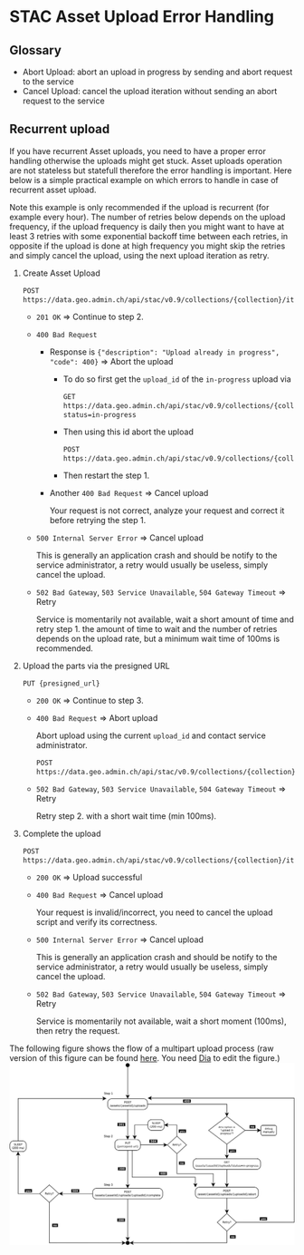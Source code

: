 # STAC Asset Upload Error Handling

## Glossary

- Abort Upload: abort an upload in progress by sending and abort request to the service
- Cancel Upload: cancel the upload iteration without sending an abort request to the service

## Recurrent upload

If you have recurrent Asset uploads, you need to have a proper error handling otherwise the uploads might get stuck. Asset uploads operation are not stateless but statefull therefore the error handling is important. Here below is a simple practical example on which errors to handle in case of recurrent asset upload.

Note this example is only recommended if the upload is recurrent (for example every hour). The number of retries below depends on the upload frequency, if the upload frequency is daily then you might want to have at least 3 retries with some exponential backoff time between each retries, in opposite if the upload is done at high frequency you might skip the retries and simply cancel the upload, using the next upload iteration as retry.

1. Create Asset Upload

    ```text
    POST https://data.geo.admin.ch/api/stac/v0.9/collections/{collection}/items/{item}/assets/{asset}/uploads
    ```

    - `201 OK` => Continue to step 2.
    - `400 Bad Request`
        - Response is `{"description": "Upload already in progress", "code": 400}` => Abort the upload
            - To do so first get the `upload_id` of the `in-progress` upload via

                ```text
                GET https://data.geo.admin.ch/api/stac/v0.9/collections/{collection}/items/{item}/assets/{asset}/uploads?status=in-progress
                ```

            - Then using this id abort the upload

                ```text
                POST https://data.geo.admin.ch/api/stac/v0.9/collections/{collection}/items/{item}/assets/{asset}/uploads/{upload_id}/abort
                ```

            - Then restart the step 1.
        - Another `400 Bad Request` => Cancel upload

          Your request is not correct, analyze your request and correct it before retrying the step 1.

    - `500 Internal Server Error` => Cancel upload

        This is generally an application crash and should be notify to the service administrator, a retry would usually be useless, simply cancel the upload.
    - `502 Bad Gateway`, `503 Service Unavailable`, `504 Gateway Timeout` => Retry

        Service is momentarily not available, wait a short amount of time and retry step 1. the amount of time to wait and the number of retries depends on the upload rate, but a minimum wait time of 100ms is recommended.
2. Upload the parts via the presigned URL

    ```text
    PUT {presigned_url}
    ```

    - `200 OK` => Continue to step 3.
    - `400 Bad Request` => Abort upload

        Abort upload using the current `upload_id` and contact service administrator.

        ```text
        POST https://data.geo.admin.ch/api/stac/v0.9/collections/{collection}/items/{item}/assets/{asset}/uploads/{upload_id}/abort
        ```

    - `502 Bad Gateway`, `503 Service Unavailable`, `504 Gateway Timeout` => Retry

        Retry step 2. with a short wait time (min 100ms).

3. Complete the upload

    ```text
    POST https://data.geo.admin.ch/api/stac/v0.9/collections/{collection}/items/{item}/assets/{asset}/uploads/{upload_id}/complete
    ```

    - `200 OK` => Upload successful
    - `400 Bad Request` => Cancel upload

        Your request is invalid/incorrect, you need to cancel the upload script and verify its correctness.
    - `500 Internal Server Error` => Cancel upload

        This is generally an application crash and should be notify to the service administrator, a retry would usually be useless, simply cancel the upload.
    - `502 Bad Gateway`, `503 Service Unavailable`, `504 Gateway Timeout` => Retry

        Service is momentarily not available, wait a short moment (100ms), then retry the request.


The following figure shows the flow of a multipart upload process (raw version of this figure can be found [here](./assets/service-stac-upload-process.dia). You need [Dia](http://live.gnome.org/Dia) to edit the figure.)
![diagram](./assets/service-stac-upload-process.svg)
